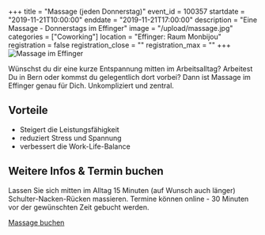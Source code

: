 +++
title = "Massage (jeden Donnerstag)"
event_id = 100357
startdate = "2019-11-21T10:00:00"
enddate = "2019-11-21T17:00:00"
description = "Eine Massage - Donnerstags im Effinger"
image = "/upload/massage.jpg"
categories = ["Coworking"]
location = "Effinger: Raum Monbijou"
registration = false
registration_close = ""
registration_max = ""
+++
![Massage im Effinger](/upload/massage.jpg)

<div class="lead">
Wünschst du dir eine kurze Entspannung mitten im Arbeitsalltag? Arbeitest Du in Bern oder kommst du gelegentlich dort vorbei? Dann ist Massage im Effinger genau für Dich. Unkompliziert und zentral.
</div>

## Vorteile 

* Steigert die Leistungsfähigkeit
* reduziert Stress und Spannung 
* verbessert die Work-Life-Balance


## Weitere Infos & Termin buchen

Lassen Sie sich mitten im Alltag 15 Minuten (auf Wunsch auch länger) Schulter-Nacken-Rücken massieren.
Termine können online - 30 Minuten vor der gewünschten Zeit gebucht werden.

<a target="_blank" href="https://3-bewegt.youcanbook.me" class="btn btn-mod btn-border btn-round btn-medium">Massage buchen</a>
